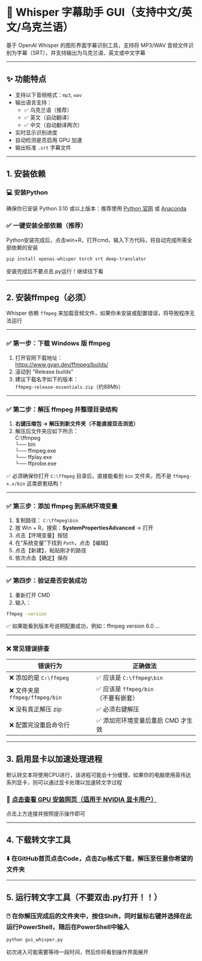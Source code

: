 # 🔱 Whisper 字幕助手 GUI（支持中文/英文/乌克兰语）

基于 OpenAI Whisper 的图形界面字幕识别工具，支持将 MP3/WAV 音频文件识别为字幕（SRT），并支持输出为乌克兰语、英文或中文字幕

---

## ✨ 功能特点

- 支持以下音频格式：`mp3`, `wav`
- 输出语言支持：
  - ✅ 乌克兰语（推荐）
  - ✅ 英文（自动翻译）
  - ✅ 中文（自动翻译两次）
- 实时显示识别进度
- 自动检测是否启用 GPU 加速
- 输出标准 `.srt` 字幕文件

---

## 1. 安装依赖

### 💻 安装Python

确保你已安装 Python 3.10 或以上版本：推荐使用 [Python 官网](https://www.python.org/downloads/) 或 [Anaconda](https://www.anaconda.com/)

### ✅ 一键安装全部依赖（推荐）

Python安装完成后，点击win+R，打开cmd，输入下方代码，将自动完成所需全部依赖的安装

```bash
pip install openai-whisper torch srt deep-translator
```

安装完成后不要点击.py运行！继续往下看

---

## 2. 安装ffmpeg（必须）

Whisper 依赖 `ffmpeg` 来加载音频文件，如果你未安装或配置错误，将导致程序无法运行

---

### ✅ 第一步：下载 Windows 版 ffmpeg

1. 打开官网下载地址：  
   https://www.gyan.dev/ffmpeg/builds/
2. 滚动到 "Release builds"
3. 建议下载名字如下的版本：  
   `ffmpeg-release-essentials.zip`（约88Mb）

---

### ✅ 第二步：解压 ffmpeg 并整理目录结构

1. **右键压缩包 → 解压到新文件夹（不能直接双击浏览）**
2. 解压后文件夹应如下所示：  
C:\ffmpeg  
└── bin  
└── ffmpeg.exe  
└── ffplay.exe  
└── ffprobe.exe  

✅ 必须确保你打开 `C:\ffmpeg` 目录后，直接能看到 `bin` 文件夹，而不是 `ffmpeg-x.x/bin` 这类嵌套结构！

---

### ✅ 第三步：添加 ffmpeg 到系统环境变量

1. 复制路径：
   `C:\ffmpeg\bin`
2. 按 Win + R，搜索：**SystemPropertiesAdvanced** → 打开
3. 点击【环境变量】按钮
4. 在“系统变量”下找到 `Path`，点击【编辑】
5. 点击【新建】，粘贴刚才的路径
6. 依次点击【确定】保存

---

### ✅ 第四步：验证是否安装成功

1. 重新打开 CMD
2. 输入：
```bash
ffmpeg -version
```
✅ 如果能看到版本号说明配置成功，例如：ffmpeg version 6.0 ...

---

### ❌ 常见错误排查

| 错误行为                        | 正确做法                         |
|-------------------------------|----------------------------------|
| ❌ 添加的是 `C:\ffmpeg`       | ✅ 应该是 `C:\ffmpeg\bin`       |
| ❌ 文件夹是 `ffmpeg/ffmpeg/bin` | ✅ 应该是 `ffmpeg/bin`（不要有嵌套）|
| ❌ 没有真正解压 zip            | ✅ 必须右键解压                  |
| ❌ 配置完没重启命令行          | ✅ 添加完环境变量后重启 CMD 才生效 |

---

## 3. 启用显卡以加速处理进程

默认转文本将使用CPU进行，该进程可能会十分缓慢，如果你的电脑使用英伟达系列显卡，则可以通过显卡处理以加速转文字过程

### 📄 [点击查看 GPU 安装网页（适用于 NVIDIA 显卡用户）](https://csfs64.github.io/CSFS_subtitle-tool/)

点击上方连接并按照提示操作即可

---

## 4. 下载转文字工具

### ⬇️ 在GitHub首页点击Code，点击Zip格式下载，解压至任意你希望的文件夹


---

## 5. 运行转文字工具（不要双击.py打开！！）

### 🖱️ 在你解压完成后的文件夹中，按住Shift，同时鼠标右键并选择在此运行PowerShell，随后在PowerShell中输入

```bash
python gui_whisper.py
```

初次进入可能需要等待一段时间，然后你将看到操作界面展开
